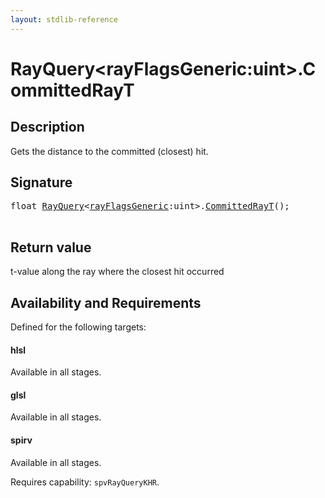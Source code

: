 ```yaml
---
layout: stdlib-reference
---
```


# RayQuery\<rayFlagsGeneric:uint\>\.CommittedRayT

## Description

Gets the distance to the committed (closest) hit.



## Signature 

<pre>
<span class="code_keyword">float</span> <a href="../index.html" class="code_type">RayQuery</a>&lt;<a href="../index.html#decl-rayFlagsGeneric" class="code_var">rayFlagsGeneric</a>:<span class="code_keyword">uint</span>&gt;.<a href=".html">CommittedRayT</a>();

</pre>

## Return value
t-value along the ray where the closest hit occurred


## Availability and Requirements

Defined for the following targets:

#### hlsl
Available in all stages.

#### glsl
Available in all stages.

#### spirv
Available in all stages.

Requires capability: `spvRayQueryKHR`.


